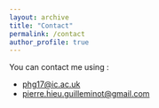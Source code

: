 ```yaml
---
layout: archive
title: "Contact"
permalink: /contact
author_profile: true
---
```



You can contact me using : 
* <phg17@ic.ac.uk>
* <pierre.hieu.guilleminot@gmail.com>
